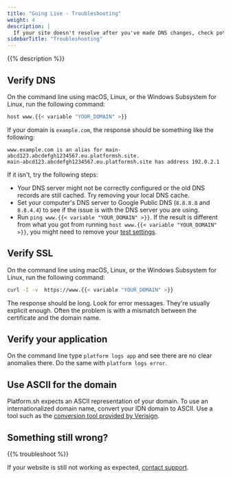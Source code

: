 ```yaml
---
title: "Going Live - Troubleshooting"
weight: 4
description: |
  If your site doesn't resolve after you've made DNS changes, check potential solutions to common issues.
sidebarTitle: "Troubleshooting"
---
```


{{% description %}}

## Verify DNS

On the command line using macOS, Linux, or the Windows Subsystem for Linux, run the following command:

```bash
host www.{{< variable "YOUR_DOMAIN" >}}
```

If your domain is `example.com`, the response should be something like the following:

```text
www.example.com is an alias for main-abcd123.abcdefgh1234567.eu.platformsh.site.
main-abcd123.abcdefgh1234567.eu.platformsh.site has address 192.0.2.1
```

If it isn't, try the following steps:

* Your DNS server might not be correctly configured or the old DNS records are still cached.
  Try removing your local DNS cache.
* Set your computer's DNS server to Google Public DNS (`8.8.8.8` and `8.8.4.4`)
  to see if the issue is with the DNS server you are using.
* Run `ping www.{{< variable "YOUR_DOMAIN" >}}`.
  If the result is different from what you got from running `host www.{{< variable "YOUR_DOMAIN" >}}`,
  you might need to remove your [test settings](./checklist.md#2-test-your-site).

## Verify SSL

On the command line using macOS, Linux, or the Windows Subsystem for Linux, run the following command:

```bash
curl -I -v  https://www.{{< variable "YOUR_DOMAIN" >}}
```

The response should be long. Look for error messages.
They're usually explicit enough.
Often the problem is with a mismatch between the certificate and the domain name.

## Verify your application

On the command line type `platform logs app` and see there are no clear anomalies there.
Do the same with `platform logs error`.

## Use ASCII for the domain

Platform.sh expects an ASCII representation of your domain.
To use an internationalized domain name, convert your IDN domain to ASCII.
Use a tool such as the [conversion tool provided by Verisign](https://www.verisign.com/en_US/channel-resources/domain-registry-products/idn/idn-conversion-tool/index.xhtml).

## Something still wrong?

{{% troubleshoot %}}

If your website is still not working as expected, [contact support](../overview/get-support.md).
